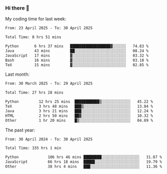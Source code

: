 ### Hi there 👋

My coding time for last week:

<!--START_SECTION:week-->

```txt
From: 23 April 2025 - To: 30 April 2025

Total Time: 8 hrs 51 mins

Python       6 hrs 37 mins   ██████████████████▓░░░░░░   74.83 %
Java         43 mins         ██░░░░░░░░░░░░░░░░░░░░░░░   08.24 %
JavaScript   17 mins         ▓░░░░░░░░░░░░░░░░░░░░░░░░   03.32 %
Bash         16 mins         ▓░░░░░░░░░░░░░░░░░░░░░░░░   03.18 %
TeX          15 mins         ▓░░░░░░░░░░░░░░░░░░░░░░░░   02.85 %
```

<!--END_SECTION:week-->

Last month:

<!--START_SECTION:month-->

```txt
From: 30 March 2025 - To: 29 April 2025

Total Time: 27 hrs 28 mins

Python         12 hrs 25 mins  ███████████▒░░░░░░░░░░░░░   45.22 %
TeX            3 hrs 48 mins   ███▒░░░░░░░░░░░░░░░░░░░░░   13.84 %
Java           3 hrs 21 mins   ███░░░░░░░░░░░░░░░░░░░░░░   12.24 %
HTML           2 hrs 50 mins   ██▓░░░░░░░░░░░░░░░░░░░░░░   10.32 %
Other          1 hr 20 mins    █▒░░░░░░░░░░░░░░░░░░░░░░░   04.89 %
```

<!--END_SECTION:month-->

The past year:

<!--START_SECTION:year-->

```txt
From: 30 April 2024 - To: 30 April 2025

Total Time: 335 hrs 1 min

Python             106 hrs 46 mins ████████░░░░░░░░░░░░░░░░░   31.87 %
JavaScript         66 hrs 18 mins  █████░░░░░░░░░░░░░░░░░░░░   19.79 %
Other              38 hrs 4 mins   ███░░░░░░░░░░░░░░░░░░░░░░   11.36 %
```

<!--END_SECTION:year-->
